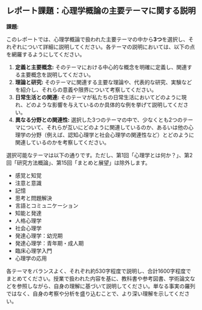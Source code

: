## レポート課題：心理学概論の主要テーマに関する説明

**課題:**

このレポートでは、心理学概論で扱われた主要テーマの中から**3つ**を選択し、それぞれについて詳細に説明してください。各テーマの説明においては、以下の点を網羅するようにしてください。

1. **定義と主要概念:** そのテーマにおける中心的な概念を明確に定義し、関連する主要概念を説明してください。
2. **理論と研究:** そのテーマに関連する主要な理論や、代表的な研究、実験などを紹介し、それらの意義や限界について考察してください。
3. **日常生活との関連:** そのテーマが私たちの日常生活においてどのように現れ、どのような影響を与えているのか具体的な例を挙げて説明してください。
4. **異なる分野との関連性:**  選択した3つのテーマの中で、少なくとも2つのテーマについて、それらが互いにどのように関連しているのか、あるいは他の心理学の分野（例えば、認知心理学と社会心理学の関連性など）とどのように関連しているのかを考察してください。


選択可能なテーマは以下の通りです。ただし、第1回「心理学とは何か？」、第2回「研究方法概論」、第15回「まとめと展望」は除外します。

* 感覚と知覚
* 注意と意識
* 記憶
* 思考と問題解決
* 言語とコミュニケーション
* 知能と発達
* 人格心理学
* 社会心理学
* 発達心理学：幼児期
* 発達心理学：青年期・成人期
* 臨床心理学入門
* 心理学の応用


各テーマをバランスよく、それぞれ約530字程度で説明し、合計1600字程度でまとめてください。授業で扱われた内容を基に、教科書や参考図書、学術論文などを参照しながら、自身の理解に基づいて説明してください。単なる事実の羅列ではなく、自身の考察や分析を盛り込むことで、より深い理解を示してください。
